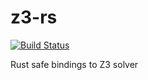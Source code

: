 # z3-rs

[![Build Status](https://travis-ci.org/snf/z3-rs.svg?branch=master)](https://travis-ci.org/snf/z3-rs)


Rust safe bindings to Z3 solver
